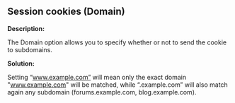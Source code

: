 
Session cookies (Domain)
-------

**Description:**

The Domain option allows you to specify whether or not to send the cookie to subdomains. 


**Solution:**

Setting “www.example.com” will mean only the exact domain "www.example.com" will 
be matched, while “.example.com” will also match again any 
subdomain (forums.example.com, blog.example.com).

	